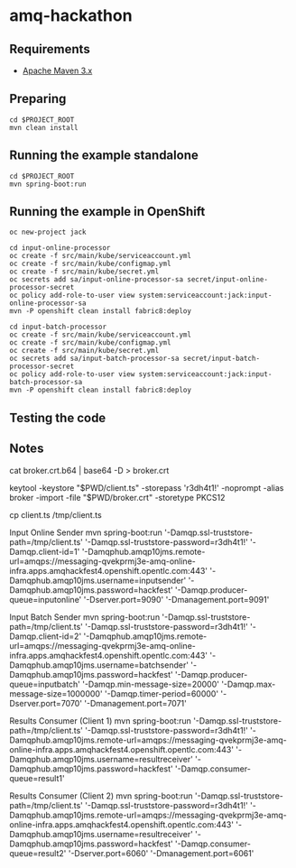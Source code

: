 # amq-hackathon

## Requirements

- [Apache Maven 3.x](http://maven.apache.org)

## Preparing

```
cd $PROJECT_ROOT
mvn clean install
```

## Running the example standalone

```
cd $PROJECT_ROOT
mvn spring-boot:run
```

## Running the example in OpenShift

```
oc new-project jack

cd input-online-processor
oc create -f src/main/kube/serviceaccount.yml
oc create -f src/main/kube/configmap.yml
oc create -f src/main/kube/secret.yml
oc secrets add sa/input-online-processor-sa secret/input-online-processor-secret
oc policy add-role-to-user view system:serviceaccount:jack:input-online-processor-sa
mvn -P openshift clean install fabric8:deploy

cd input-batch-processor
oc create -f src/main/kube/serviceaccount.yml
oc create -f src/main/kube/configmap.yml
oc create -f src/main/kube/secret.yml
oc secrets add sa/input-batch-processor-sa secret/input-batch-processor-secret
oc policy add-role-to-user view system:serviceaccount:jack:input-batch-processor-sa
mvn -P openshift clean install fabric8:deploy
```

## Testing the code



## Notes

cat broker.crt.b64 | base64 -D > broker.crt

keytool -keystore "$PWD/client.ts" -storepass 'r3dh4t1!' -noprompt -alias broker -import -file "$PWD/broker.crt" -storetype PKCS12


cp client.ts /tmp/client.ts

Input Online Sender
mvn spring-boot:run '-Damqp.ssl-truststore-path=/tmp/client.ts' '-Damqp.ssl-truststore-password=r3dh4t1!' '-Damqp.client-id=1' '-Damqphub.amqp10jms.remote-url=amqps://messaging-qvekprmj3e-amq-online-infra.apps.amqhackfest4.openshift.opentlc.com:443' '-Damqphub.amqp10jms.username=inputsender' '-Damqphub.amqp10jms.password=hackfest' '-Damqp.producer-queue=inputonline' '-Dserver.port=9090' '-Dmanagement.port=9091'

Input Batch Sender
mvn spring-boot:run '-Damqp.ssl-truststore-path=/tmp/client.ts' '-Damqp.ssl-truststore-password=r3dh4t1!' '-Damqp.client-id=2' '-Damqphub.amqp10jms.remote-url=amqps://messaging-qvekprmj3e-amq-online-infra.apps.amqhackfest4.openshift.opentlc.com:443' '-Damqphub.amqp10jms.username=batchsender' '-Damqphub.amqp10jms.password=hackfest' '-Damqp.producer-queue=inputbatch' '-Damqp.min-message-size=20000' '-Damqp.max-message-size=1000000' '-Damqp.timer-period=60000' '-Dserver.port=7070' '-Dmanagement.port=7071'

Results Consumer (Client 1)
mvn spring-boot:run '-Damqp.ssl-truststore-path=/tmp/client.ts' '-Damqp.ssl-truststore-password=r3dh4t1!' '-Damqphub.amqp10jms.remote-url=amqps://messaging-qvekprmj3e-amq-online-infra.apps.amqhackfest4.openshift.opentlc.com:443' '-Damqphub.amqp10jms.username=resultreceiver' '-Damqphub.amqp10jms.password=hackfest' '-Damqp.consumer-queue=result1'

Results Consumer (Client 2)
mvn spring-boot:run '-Damqp.ssl-truststore-path=/tmp/client.ts' '-Damqp.ssl-truststore-password=r3dh4t1!' '-Damqphub.amqp10jms.remote-url=amqps://messaging-qvekprmj3e-amq-online-infra.apps.amqhackfest4.openshift.opentlc.com:443' '-Damqphub.amqp10jms.username=resultreceiver' '-Damqphub.amqp10jms.password=hackfest' '-Damqp.consumer-queue=result2' '-Dserver.port=6060' '-Dmanagement.port=6061'
